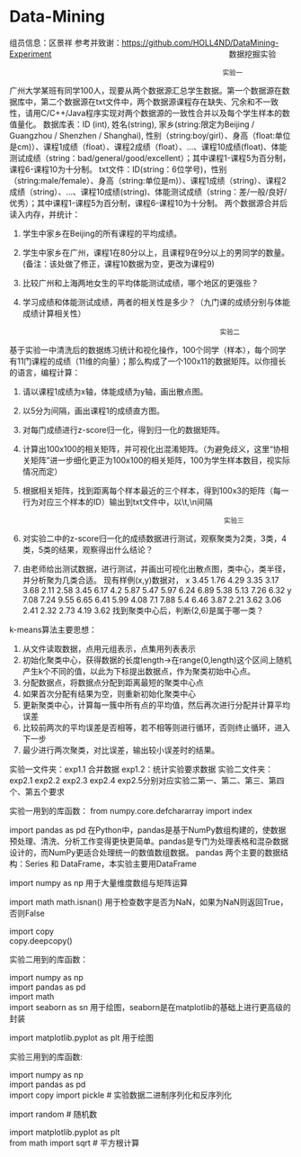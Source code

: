 ﻿# Data-Mining
组员信息：区景祥 
参考并致谢：https://github.com/HOLL4ND/DataMining-Experiment
　　　　　　　　　　　　　　　　　　　　　　  数据挖掘实验
                                                        
                                                         实验一
广州大学某班有同学100人，现要从两个数据源汇总学生数据。第一个数据源在数据库中，第二个数据源在txt文件中，两个数据源课程存在缺失、冗余和不一致性，请用C/C++/Java程序实现对两个数据源的一致性合并以及每个学生样本的数值量化。
数据库表：ID (int), 姓名(string), 家乡(string:限定为Beijing / Guangzhou / Shenzhen / Shanghai), 性别（string:boy/girl）、身高（float:单位是cm)）、课程1成绩（float）、课程2成绩（float）、...、课程10成绩(float)、体能测试成绩（string：bad/general/good/excellent）；其中课程1-课程5为百分制，课程6-课程10为十分制。
txt文件：ID(string：6位学号)，性别（string:male/female）、身高（string:单位是m)）、课程1成绩（string）、课程2成绩（string）、...、课程10成绩(string)、体能测试成绩（string：差/一般/良好/优秀）；其中课程1-课程5为百分制，课程6-课程10为十分制。
两个数据源合并后读入内存，并统计：
1. 学生中家乡在Beijing的所有课程的平均成绩。
2. 学生中家乡在广州，课程1在80分以上，且课程9在9分以上的男同学的数量。(备注：该处做了修正，课程10数据为空，更改为课程9)
3. 比较广州和上海两地女生的平均体能测试成绩，哪个地区的更强些？
4. 学习成绩和体能测试成绩，两者的相关性是多少？（九门课的成绩分别与体能成绩计算相关性）

                                                        实验二
基于实验一中清洗后的数据练习统计和视化操作，100个同学（样本），每个同学有11门课程的成绩（11维的向量）；那么构成了一个100x11的数据矩阵。以你擅长的语言，编程计算：
1. 请以课程1成绩为x轴，体能成绩为y轴，画出散点图。
2. 以5分为间隔，画出课程1的成绩直方图。
3. 对每门成绩进行z-score归一化，得到归一化的数据矩阵。
4. 计算出100x100的相关矩阵，并可视化出混淆矩阵。（为避免歧义，这里“协相关矩阵”进一步细化更正为100x100的相关矩阵，100为学生样本数目，视实际情况而定）
5. 根据相关矩阵，找到距离每个样本最近的三个样本，得到100x3的矩阵（每一行为对应三个样本的ID）输出到txt文件中，以\t,\n间隔

                                                         实验三                                                     
1. 对实验二中的z-score归一化的成绩数据进行测试，观察聚类为2类，3类，4类，5类的结果，观察得出什么结论？
2. 由老师给出测试数据，进行测试，并画出可视化出散点图，类中心，类半径，并分析聚为几类合适。
现有样例(x,y)数据对，
x	3.45	1.76	4.29	3.35	3.17	3.68	2.11	2.58	3.45	6.17	4.2	5.87	5.47	5.97	6.24	6.89	5.38	5.13	7.26	6.32
y	7.08	7.24	9.55	6.65	6.41	5.99	4.08	7.1	7.88	5.4	6.46	3.87	2.21	3.62	3.06	2.41	2.32	2.73	4.19	3.62
找到聚类中心后，判断(2,6)是属于哪一类？

k-means算法主要思想：
1. 从文件读取数据，点用元组表示，点集用列表表示
2. 初始化聚类中心，获得数据的长度length->在range(0,length)这个区间上随机产生k个不同的值，以此为下标提出数据点，作为聚类初始中心点。
3. 分配数据点，将数据点分配到距离最短的聚类中心点
4. 如果首次分配有结果为空，则重新初始化聚类中心
5. 更新聚类中心，计算每一簇中所有点的平均值，然后再次进行分配并计算平均误差
6. 比较前两次的平均误差是否相等，若不相等则进行循环，否则终止循环，进入下一步
7. 最少进行两次聚类，对比误差，输出较小误差时的结果。


实验一文件夹：exp1.1 合并数据  exp1.2：统计实验要求数据
实验二文件夹：exp2.1 exp2.2 exp2.3 exp2.4 exp2.5分别对应实验二第一、第二、第三、第四个、第五个要求   


实验一用到的库函数：
from numpy.core.defchararray import index        

import pandas as pd
在Python中，pandas是基于NumPy数组构建的，使数据预处理、清洗、分析工作变得更快更简单。pandas是专门为处理表格和混杂数据设计的，而NumPy更适合处理统一的数值数组数据。
pandas 两个主要的数据结构：Series 和 DataFrame，本实验主要用DataFrame
      
import numpy as np
用于大量维度数组与矩阵运算

import math
math.isnan() 用于检查数字是否为NaN，如果为NaN则返回True，否则False

import copy  
copy.deepcopy() 

实验二用到的库函数：

import numpy as np                    
import pandas as pd  
import math  
import seaborn as sn               用于绘图，seaborn是在matplotlib的基础上进行更高级的封装

import matplotlib.pyplot as plt    用于绘图


实验三用到的库函数:

import numpy as np          
import pandas as pd    
import copy 
import pickle     # 实验数据二进制序列化和反序列化

import random     # 随机数

import matplotlib.pyplot as plt    
from math import sqrt  # 平方根计算